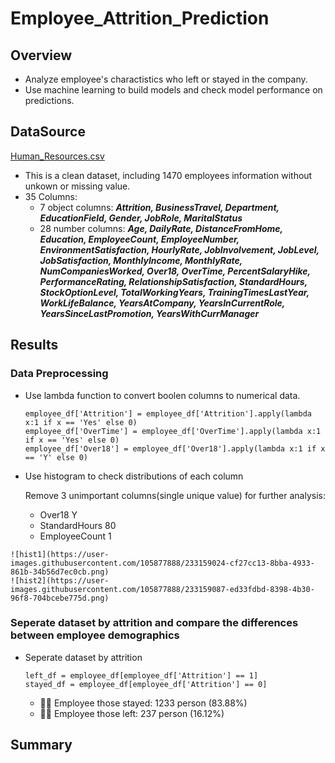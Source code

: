 # Employee_Attrition_Prediction
## Overview 
   - Analyze employee's charactistics who left or stayed in the company.
   - Use machine learning to build models and check model performance on predictions. 

## DataSource
   [Human_Resources.csv](https://github.com/CelineWW/Employee_Attrition_Prediction/blob/main/Human_Resources.csv)
   - This is a clean dataset, including 1470 employees information without unkown or missing value.
   - 35 Columns: 
      - 7 object columns: ***Attrition, BusinessTravel, Department, EducationField, Gender, JobRole, MaritalStatus***
      - 28 number columns: ***Age, DailyRate, DistanceFromHome, Education, EmployeeCount, EmployeeNumber, EnvironmentSatisfaction, HourlyRate, JobInvolvement, JobLevel, JobSatisfaction, MonthlyIncome, MonthlyRate, NumCompaniesWorked, Over18, OverTime, PercentSalaryHike, PerformanceRating, RelationshipSatisfaction, StandardHours, StockOptionLevel, TotalWorkingYears, TrainingTimesLastYear, WorkLifeBalance, YearsAtCompany, YearsInCurrentRole, YearsSinceLastPromotion, YearsWithCurrManager***
   
## Results
### Data Preprocessing
   - Use lambda function to convert boolen columns to numerical data.
      ```
      employee_df['Attrition'] = employee_df['Attrition'].apply(lambda x:1 if x == 'Yes' else 0)
      employee_df['OverTime'] = employee_df['OverTime'].apply(lambda x:1 if x == 'Yes' else 0)
      employee_df['Over18'] = employee_df['Over18'].apply(lambda x:1 if x == 'Y' else 0)
      ```
   - Use histogram to check distributions of each column
     
     Remove 3 unimportant columns(single unique value) for further analysis:
     - Over18 Y
     - StandardHours 80
     - EmployeeCount 1
     
    ![hist1](https://user-images.githubusercontent.com/105877888/233159024-cf27cc13-8bba-4933-861b-34b56d7ec0cb.png)
    ![hist2](https://user-images.githubusercontent.com/105877888/233159087-ed33fdbd-8398-4b30-96f8-704bcebe775d.png)

### Seperate dataset by attrition and compare the differences between employee demographics
   - Seperate dataset by attrition
      ```
      left_df = employee_df[employee_df['Attrition'] == 1]
      stayed_df = employee_df[employee_df['Attrition'] == 0]
      ```
     - :raising_hand_man: Employee those stayed: 1233 person (83.88%)
     - :no_good_man: Employee those left: 237 person (16.12%)


## Summary
